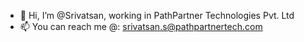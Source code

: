 - 👋 Hi, I’m @Srivatsan, working in PathPartner Technologies Pvt. Ltd
- 📫 You can reach me @: srivatsan.s@pathpartnertech.com

<!---
srivatsan-pp/srivatsan-pp is a ✨ special ✨ repository because its `README.md` (this file) appears on your GitHub profile.
You can click the Preview link to take a look at your changes.
--->
